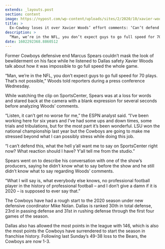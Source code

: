 ```yaml
--- 
extends: _layouts.post 
section: content 
image: https://nypost.com/wp-content/uploads/sites/2/2020/10/xavier-woods-marcus-spears-espn.jpg?quality=90&strip=all&w=1200 
title: > 
  Ex-Cowboy loses it over Xavier Woods’ effort comments: ‘Can’t defend this’ 
description: > 
  “Man, we’re in the NFL, you don’t expect guys to go full speed for 70 plays.That’s not possible,” Woods told reporters during a press conference Wednesday.While watching the clip on SportsCenter, Spears was at a loss for words and stared back at the camera with a blank expression for several seconds before analyzing Woods’ comments.“I can’t defend this, what the hell y’all want me to say on SportsCenter right now?Dallas is ranked 30th in total defense, 23rd in passing defense and 31st in rushing defense through the first four games of the season. 
date: 1602292368.8860512 
--- 
```

Former Cowboys defensive end Marcus Spears couldn’t mask the look of bewilderment on his face while he listened to Dallas safety Xavier Woods talk about how it was impossible to go full speed the whole game.

“Man, we’re in the NFL, you don’t expect guys to go full speed for 70 plays. That’s not possible,” Woods told reporters during a press conference Wednesday.

While watching the clip on SportsCenter, Spears was at a loss for words and stared back at the camera with a blank expression for several seconds before analyzing Woods’ comments.

“Listen, it can’t get no worse for me,” the ESPN analyst said. “I’ve been working here for six years and I’ve had some ups and down times, some trials and tribulations, but for the most part it’s been wonderful. LSU won the national championship last year but the Cowboys are going to make me stressed beyond what I can possibly stress while doing this job.

“I can’t defend this, what the hell y’all want me to say on SportsCenter right now? What reaction should I have? Y’all tell me from the studio.”

Spears went on to describe his conversation with one of the show’s producers, saying he didn’t know what to say before the show and he still didn’t know what to say regarding Woods’ comments.

“What I will say is, what everybody else knows, no professional football player in the history of professional football – and I don’t give a damn if it is 2020 – is supposed to ever say that.”

The Cowboys have had a rough start to the 2020 season under new defensive coordinator Mike Nolan. Dallas is ranked 30th in total defense, 23rd in passing defense and 31st in rushing defense through the first four games of the season.

Dallas also has allowed the most points in the league with 146, which is also the most points the Cowboys have surrendered to start the season in franchise history. Following last Sunday’s 49-38 loss to the Bears, the Cowboys are now 1-3.